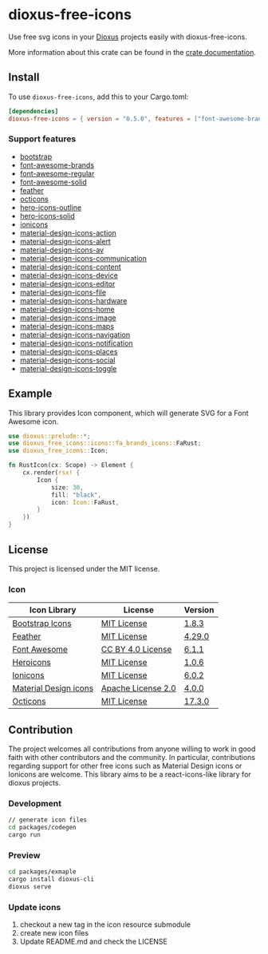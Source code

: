 # dioxus-free-icons

Use free svg icons in your [Dioxus](https://dioxuslabs.com/) projects easily with dioxus-free-icons.

More information about this crate can be found in the [crate documentation](https://docs.rs/dioxus-free-icons/0.5.0/dioxus_free_icons/).

## Install

To use `dioxus-free-icons`, add this to your Cargo.toml:

```toml
[dependencies]
dioxus-free-icons = { version = "0.5.0", features = ["font-awesome-brands"] }
```

### Support features

- [bootstrap](https://docs.rs/dioxus-free-icons/0.5.0/dioxus_free_icons/icons/bs_icons/index.html)
- [font-awesome-brands](https://docs.rs/dioxus-free-icons/0.5.0/dioxus_free_icons/icons/fa_brands_icons/index.html)
- [font-awesome-regular](https://docs.rs/dioxus-free-icons/0.5.0/dioxus_free_icons/icons/fa_regular_icons/index.html)
- [font-awesome-solid](https://docs.rs/dioxus-free-icons/0.5.0/dioxus_free_icons/icons/fa_solid_icons/index.html)
- [feather](https://docs.rs/dioxus-free-icons/0.5.0/dioxus_free_icons/icons/fi_icons/index.html)
- [octicons](https://docs.rs/dioxus-free-icons/0.5.0/dioxus_free_icons/icons/go_icons/index.html)
- [hero-icons-outline](https://docs.rs/dioxus-free-icons/0.5.0/dioxus_free_icons/icons/hi_outline_icons/index.html)
- [hero-icons-solid](https://docs.rs/dioxus-free-icons/0.5.0/dioxus_free_icons/icons/hi_solid_icons/index.html)
- [ionicons](https://docs.rs/dioxus-free-icons/0.5.0/dioxus_free_icons/icons/io_icons/index.html)
- [material-design-icons-action](https://docs.rs/dioxus-free-icons/0.5.0/dioxus_free_icons/icons/md_action_icons/index.html)
- [material-design-icons-alert](https://docs.rs/dioxus-free-icons/0.5.0/dioxus_free_icons/icons/md_alert_icons/index.html)
- [material-design-icons-av](https://docs.rs/dioxus-free-icons/0.5.0/dioxus_free_icons/icons/md_av_icons/index.html)
- [material-design-icons-communication](https://docs.rs/dioxus-free-icons/0.5.0/dioxus_free_icons/icons/md_communication_icons/index.html)
- [material-design-icons-content](https://docs.rs/dioxus-free-icons/0.5.0/dioxus_free_icons/icons/md_content_icons/index.html)
- [material-design-icons-device](https://docs.rs/dioxus-free-icons/0.5.0/dioxus_free_icons/icons/io_icons/index.html)
- [material-design-icons-editor](https://docs.rs/dioxus-free-icons/0.5.0/dioxus_free_icons/icons/md_editor_icons/index.html)
- [material-design-icons-file](https://docs.rs/dioxus-free-icons/0.5.0/dioxus_free_icons/icons/md_file_icons/index.html)
- [material-design-icons-hardware](https://docs.rs/dioxus-free-icons/0.5.0/dioxus_free_icons/icons/md_hardware_icons/index.html)
- [material-design-icons-home](https://docs.rs/dioxus-free-icons/0.5.0/dioxus_free_icons/icons/md_home_icons/index.html)
- [material-design-icons-image](https://docs.rs/dioxus-free-icons/0.5.0/dioxus_free_icons/icons/md_image_icons/index.html)
- [material-design-icons-maps](https://docs.rs/dioxus-free-icons/0.5.0/dioxus_free_icons/icons/md_maps_icons/index.html)
- [material-design-icons-navigation](https://docs.rs/dioxus-free-icons/0.5.0/dioxus_free_icons/icons/md_navigation_icons/index.html)
- [material-design-icons-notification](https://docs.rs/dioxus-free-icons/0.5.0/dioxus_free_icons/icons/md_notification_icons/index.html)
- [material-design-icons-places](https://docs.rs/dioxus-free-icons/0.5.0/dioxus_free_icons/icons/md_places_icons/index.html)
- [material-design-icons-social](https://docs.rs/dioxus-free-icons/0.5.0/dioxus_free_icons/icons/md_social_icons/index.html)
- [material-design-icons-toggle](https://docs.rs/dioxus-free-icons/0.5.0/dioxus_free_icons/icons/md_toggle_icons/index.html)

## Example

This library provides Icon component, which will generate SVG for a Font Awesome icon.

```rust
use dioxus::prelude::*;
use dioxus_free_icons::icons::fa_brands_icons::FaRust;
use dioxus_free_icons::Icon;

fn RustIcon(cx: Scope) -> Element {
    cx.render(rsx! {
        Icon {
            size: 30,
            fill: "black",
            icon: Icon::FaRust,
        }
    })
}
```

## License

This project is licensed under the MIT license.

### Icon

Icon Library|License|Version
---|---|---
[Bootstrap Icons](https://icons.getbootstrap.com/)|[MIT License](https://github.com/twbs/icons/blob/main/LICENSE.md)| [1.8.3](https://github.com/twbs/icons/tree/v1.8.3)
[Feather](https://feathericons.com/)|[MIT License](https://github.com/feathericons/feather/blob/master/LICENSE)| [4.29.0](https://github.com/feathericons/feather/tree/v4.29.0)
[Font Awesome](https://fontawesome.com/)|[CC BY 4.0 License](https://creativecommons.org/licenses/by/4.0/)| [6.1.1](https://github.com/FortAwesome/Font-Awesome/tree/6.1.1)
[Heroicons](https://heroicons.com/)|[MIT License](https://github.com/tailwindlabs/heroicons/blob/master/LICENSE)| [1.0.6](https://github.com/tailwindlabs/heroicons/tree/v1.0.6)
[Ionicons](https://ionic.io/ionicons)|[MIT License](https://github.com/ionic-team/ionicons/blob/main/LICENSE)| [6.0.2](https://github.com/ionic-team/ionicons/tree/v6.0.2)
[Material Design icons](https://developers.google.com/fonts/docs/material_icons)|[Apache License 2.0](https://github.com/google/material-design-icons/blob/master/LICENSE)| [4.0.0](https://github.com/google/material-design-icons/tree/4.0.0)
[Octicons](https://primer.style/octicons/)|[MIT License](https://github.com/primer/octicons/blob/main/LICENSE)| [17.3.0](https://github.com/primer/octicons/tree/v17.3.0)

## Contribution

The project welcomes all contributions from anyone willing to work in good faith with other contributors and the community. 
In particular, contributions regarding support for other free icons such as Material Design icons or Ionicons are welcome. 
This library aims to be a react-icons-like library for dioxus projects.

### Development

```sh
// generate icon files
cd packages/codegen
cargo run
```

### Preview

```sh
cd packages/exmaple
cargo install dioxus-cli
dioxus serve
```

### Update icons

1. checkout a new tag in the icon resource submodule
2. create new icon files
3. Update README.md and check the LICENSE
